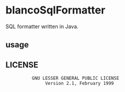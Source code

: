 # blancoSqlFormatter
SQL formatter written in Java.

## usage




## LICENSE

```
		  GNU LESSER GENERAL PUBLIC LICENSE
		       Version 2.1, February 1999

```
